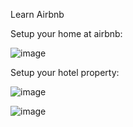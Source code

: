 Learn Airbnb

Setup your home at airbnb:

![image](https://github.com/sahilrajput03/sahilrajput03/assets/31458531/fba402d6-0c7a-47c1-ba13-a411fe1fe579)

Setup your hotel property:

![image](https://github.com/sahilrajput03/sahilrajput03/assets/31458531/020d01ef-33ae-47f6-a547-a2e2fecb8a81)

![image](https://github.com/sahilrajput03/sahilrajput03/assets/31458531/74a01fad-edc7-449c-a3cc-d78bf15a854e)
